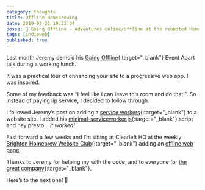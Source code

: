 ```yaml
---
category: thoughts
title: Offline Homebrewing
date: 2019-03-21 19:33:04
posse: 🤔 Going Offline - Adventures online/offline at the rebooted Homebrew Website Club @clearleft
tags: [indieweb]
published: true
---
```


Last month Jeremy demo’d his [Going Offline](https://abookapart.com/products/going-offline){:target="_blank"} Event Apart talk during a working lunch.

It was a practical tour of enhancing your site to a progressive web app. I was inspired.

Some of my feedback was “I feel like I can leave this room and do that!”. So instead of paying lip service, I decided to follow through.

I followed Jeremy’s post on adding a [service workers](https://adactio.com/journal/13540){:target="_blank"} to a website site. I added his [minimal-serviceworker.js](https://gist.github.com/adactio/3717b7da007a9363ddf21f584aae34af){:target="_blank"} script and hey presto… *it worked!*

Fast forward a few weeks and I’m sitting at Clearleft HQ at the weekly [Brighton Homebrew Website Club](https://indieweb.org/Homebrew_Website_Club#Brighton){:target="_blank"} adding an [offline web page](/offline/).

Thanks to Jeremy for helping my with the code, and to everyone for [the great company](https://adactio.com/notes/14976){:target="_blank"}.

Here’s to the next one! 🍻️
